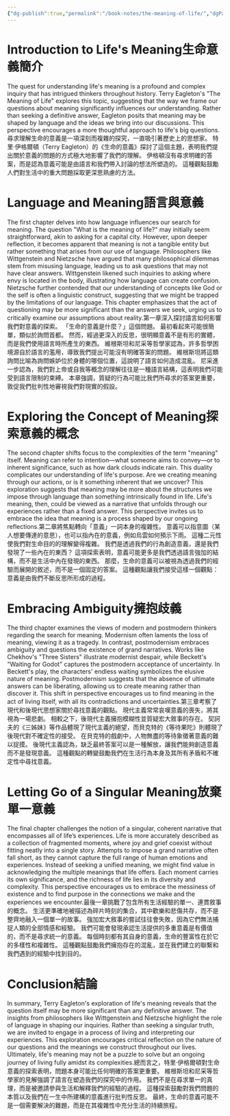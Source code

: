 ```yaml
---
{"dg-publish":true,"permalink":"/book-notes/the-meaning-of-life/","dgPassFrontmatter":true}
---
```


# Introduction to Life's Meaning生命意義簡介

The quest for understanding life's meaning is a profound and complex inquiry that has intrigued thinkers throughout history. Terry Eagleton's "The Meaning of Life" explores this topic, suggesting that the way we frame our questions about meaning significantly influences our understanding. Rather than seeking a definitive answer, Eagleton posits that meaning may be shaped by language and the ideas we bring into our discussions. This perspective encourages a more thoughtful approach to life's big questions.尋求理解生命的意義是一項深刻而複雜的探究，一直吸引著歷史上的思想家。 特里·伊格爾頓（Terry Eagleton）的《生命的意義》探討了這個主題，表明我們提出關於意義的問題的方式極大地影響了我們的理解。 伊格頓沒有尋求明確的答案，而是認為意義可能是由語言和我們帶入討論的想法所塑造的。 這種觀點鼓勵人們對生活中的重大問題採取更深思熟慮的方法。

# Language and Meaning語言與意義

The first chapter delves into how language influences our search for meaning. The question "What is the meaning of life?" may initially seem straightforward, akin to asking for a capital city. However, upon deeper reflection, it becomes apparent that meaning is not a tangible entity but rather something that arises from our use of language. Philosophers like Wittgenstein and Nietzsche have argued that many philosophical dilemmas stem from misusing language, leading us to ask questions that may not have clear answers. Wittgenstein likened such inquiries to asking where envy is located in the body, illustrating how language can create confusion. Nietzsche further contended that our understanding of concepts like God or the self is often a linguistic construct, suggesting that we might be trapped by the limitations of our language. This chapter emphasizes that the act of questioning may be more significant than the answers we seek, urging us to critically examine our assumptions about reality.第一章深入探討語言如何影響我們對意義的探索。 「生命的意義是什麼？」這個問題。 最初看起來可能很簡單，類似於詢問首都。 然而，經過更深入的反思，很明顯意義不是有形的實體，而是我們使用語言時所產生的東西。 維根斯坦和尼采等哲學家認為，許多哲學困境源自於語言的濫用，導致我們提出可能沒有明確答案的問題。 維根斯坦將這類詢問比喻為詢問嫉妒位於身體的哪個位置，這說明了語言如何造成混亂。 尼采進一步認為，我們對上帝或自我等概念的理解往往是一種語言結構，這表明我們可能受到語言限制的束縛。 本章強調，質疑的行為可能比我們所尋求的答案更重要，敦促我們批判性地審視我們對現實的假設。

# Exploring the Concept of Meaning探索意義的概念

The second chapter shifts focus to the complexities of the term "meaning" itself. Meaning can refer to intention—what someone aims to convey—or to inherent significance, such as how dark clouds indicate rain. This duality complicates our understanding of life's purpose. Are we creating meaning through our actions, or is it something inherent that we uncover? This exploration suggests that meaning may be more about the structures we impose through language than something intrinsically found in life. Life's meaning, then, could be viewed as a narrative that unfolds through our experiences rather than a fixed answer. This perspective invites us to embrace the idea that meaning is a process shaped by our ongoing reflections.第二章將焦點轉向「意義」一詞本身的複雜性。 意義可以指意圖（某人想要傳達的意思），也可以指內在的意義，例如烏雲如何預示下雨。 這種二元性使我們對生命目的的理解變得複雜。 我們是透過我們的行為創造意義，還是我們發現了一些內在的東西？ 這項探索表明，意義可能更多是我們透過語言強加的結構，而不是生活中內在發現的東西。 那麼，生命的意義可以被視為透過我們的經驗而展開的敘述，而不是一個固定的答案。 這種觀點讓我們接受這樣一個觀點：意義是由我們不斷反思所形成的過程。

# Embracing Ambiguity擁抱歧義

The third chapter examines the views of modern and postmodern thinkers regarding the search for meaning. Modernism often laments the loss of meaning, viewing it as a tragedy. In contrast, postmodernism embraces ambiguity and questions the existence of grand narratives. Works like Chekhov's "Three Sisters" illustrate modernist despair, while Beckett's "Waiting for Godot" captures the postmodern acceptance of uncertainty. In Beckett's play, the characters' endless waiting symbolizes the elusive nature of meaning. Postmodernism suggests that the absence of ultimate answers can be liberating, allowing us to create meaning rather than discover it. This shift in perspective encourages us to find meaning in the act of living itself, with all its contradictions and uncertainties.第三章考察了現代和後現代思想家關於尋找意義的觀點。 現代主義常常哀嘆意義的喪失，將其視為一場悲劇。 相較之下，後現代主義擁抱模糊性並質疑宏大敘事的存在。 契訶夫的《三姊妹》等作品體現了現代主義的絕望，而貝克特的《等待果陀》則體現了後現代對不確定性的接受。 在貝克特的戲劇中，人物無盡的等待象徵著意義的難以捉摸。 後現代主義認為，缺乏最終答案可以是一種解放，讓我們能夠創造意義而不是發現意義。 這種觀點的轉變鼓勵我們在生活行為本身及其所有矛盾和不確定性中尋找意義。

# Letting Go of a Singular Meaning放棄單一意義

The final chapter challenges the notion of a singular, coherent narrative that encompasses all of life’s experiences. Life is more accurately described as a collection of fragmented moments, where joy and grief coexist without fitting neatly into a single story. Attempts to impose a grand narrative often fall short, as they cannot capture the full range of human emotions and experiences. Instead of seeking a unified meaning, we might find value in acknowledging the multiple meanings that life offers. Each moment carries its own significance, and the richness of life lies in its diversity and complexity. This perspective encourages us to embrace the messiness of existence and to find purpose in the connections we make and the experiences we encounter.最後一章挑戰了包含所有生活經驗的單一、連貫敘事的概念。 生活更準確地被描述為碎片時刻的集合，其中歡樂和悲傷共存，而不是整齊地融入一個單一的故事。 強加宏大敘事的嘗試往往會失敗，因為它們無法捕捉人類的全部情感和經驗。 我們可能會發現承認生活提供的多重意義是有價值的，而不是尋求統一的意義。 每個時刻都有其自身的意義，生命的豐富性在於它的多樣性和複雜性。 這種觀點鼓勵我們擁抱存在的混亂，並在我們建立的聯繫和我們遇到的經驗中找到目的。

# Conclusion結論

In summary, Terry Eagleton's exploration of life's meaning reveals that the question itself may be more significant than any definitive answer. The insights from philosophers like Wittgenstein and Nietzsche highlight the role of language in shaping our inquiries. Rather than seeking a singular truth, we are invited to engage in a process of living and interpreting our experiences. This exploration encourages critical reflection on the nature of our questions and the meanings we construct throughout our lives. Ultimately, life's meaning may not be a puzzle to solve but an ongoing journey of living fully amidst its complexities.總而言之，特里·伊格爾頓對生命意義的探索表明，問題本身可能比任何明確的答案更重要。 維根斯坦和尼采等哲學家的見解強調了語言在塑造我們的探究中的作用。 我們不是在尋求單一的真理，而是被邀請參與生活和解釋我們的經驗的過程。 這種探索鼓勵對我們問題的本質以及我們在一生中所建構的意義進行批判性反思。 最終，生命的意義可能不是一個需要解決的難題，而是在其複雜性中充分生活的持續旅程。